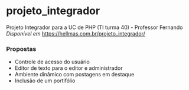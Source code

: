 # projeto_integrador
 Projeto Integrador para a UC de PHP (TI turma 40) - Professor Fernando<br>
 <i> Disponível em </i> https://hellmas.com.br/projeto_integrador/
 <h3> Propostas </h3>
 <ul>
 <li>Controle de acesso do usuário</li>
 <li>Editor de texto para o editor e administrador</li>
 <li>Ambiente dinâmico com postagens em destaque</li>
 <li>Inclusão de um portifólio</li>
</ul>
